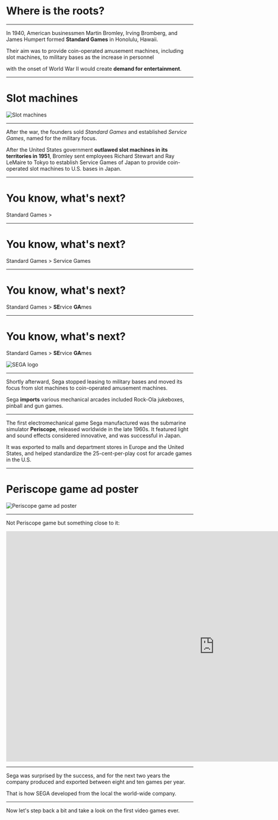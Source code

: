 # Where is the roots?

---
In 1940, American businessmen Martin Bromley, Irving Bromberg, and James Humpert formed **Standard Games** in Honolulu, Hawaii.

Their aim was to provide coin-operated amusement machines, including slot machines, to military bases as the increase in personnel

with the onset of World War II would create **demand for entertainment**.

---
# Slot machines
<div style="width:1000px">
<img
  class="slide-image"
  src="./images/1--Slot_machines.jpeg"
  alt="Slot machines"
/>
</div>

---
After the war, the founders sold _Standard Games_ and established _Service Games_, named for the military focus.

After the United States government **outlawed slot machines in its territories in 1951**, 
Bromley sent employees Richard Stewart and Ray LeMaire to Tokyo to establish Service Games of Japan to provide coin-operated slot machines to U.S. bases in Japan.

---
# You know, what's next?

Standard Games >

---
# You know, what's next?

Standard Games > Service Games

---
# You know, what's next?

Standard Games > **SE**rvice **GA**mes

---
# You know, what's next?

Standard Games > **SE**rvice **GA**mes

<img
  class="slide-image"
  src="./images/2--SEGA.png"
  alt="SEGA logo"
/>

---
Shortly afterward, Sega stopped leasing to military bases and moved its focus from slot machines to coin-operated amusement machines.

Sega **imports** various mechanical arcades included Rock-Ola jukeboxes, pinball and gun games.

---
The first electromechanical game Sega manufactured was the submarine simulator **Periscope**, released worldwide in the late 1960s.
It featured light and sound effects considered innovative, and was successful in Japan.

It was exported to malls and department stores in Europe and the United States, and helped standardize the 25-cent-per-play cost for arcade games in the U.S.

---
# Periscope game ad poster

<img
  src="./images/3--periscope-i.jpg"
  alt="Periscope game ad poster"
/>

---
Not Periscope game but something close to it:

<iframe width="1120" height="620" src="https://www.youtube.com/embed/Sp7lv1lhNJI?start=78" frameborder="0" allow="accelerometer; autoplay; encrypted-media; gyroscope; picture-in-picture" allowfullscreen></iframe>

---
Sega was surprised by the success, and for the next two years the company produced and exported between eight and ten games per year.

That is how SEGA developed from the local the world-wide company.

---
Now let's step back a bit and take a look on the first video games ever.




